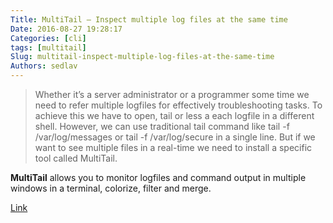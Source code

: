 ```yaml
---
Title: MultiTail – Inspect multiple log files at the same time
Date: 2016-08-27 19:28:17
Categories: [cli]
tags: [multitail]
Slug: multitail-inspect-multiple-log-files-at-the-same-time
Authors: sedlav
---
```


> Whether it’s a server administrator or a programmer some time we need to refer multiple logfiles for effectively troubleshooting tasks. To achieve this we have to open, tail or less a each logfile in a different shell. However, we can use traditional tail command like tail -f /var/log/messages or tail -f /var/log/secure in a single line. But if we want to see multiple files in a real-time we need to install a specific tool called MultiTail.

**MultiTail** allows you to monitor logfiles and command output in multiple windows in a terminal, colorize, filter and merge.

[Link](http://www.tecmint.com/view-multiple-files-in-linux/)
